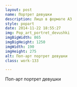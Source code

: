 ```yaml
---
layout: post
name: Портрет девушки
description: Лицо в формате А3
style: popart
date: 2014-11-22 18:55:27
img: Pop_art_portret_devushki
imgBigWidth: 865
imgBigHeight: 1250
imgWidth: 190
imgHeight: 275
alt: Поп-арт портрет девушки
class: work-133

---
```


Поп-арт портрет девушки